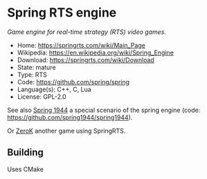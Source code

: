 # Spring RTS engine

_Game engine for real-time strategy (RTS) video games._

- Home: https://springrts.com/wiki/Main_Page
- Wikipedia: https://en.wikipedia.org/wiki/Spring_Engine
- Download: https://springrts.com/wiki/Download
- State: mature
- Type: RTS
- Code: https://github.com/spring/spring
- Language(s): C++, C, Lua
- License: GPL-2.0

See also [Spring 1944](http://spring1944.net/) a special scenario of the spring engine (code: https://github.com/spring1944/spring1944).

Or [ZeroK](http://zero-k.info/) another game using SpringRTS.

## Building

Uses CMake
